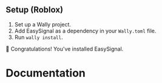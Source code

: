 
## Setup (Roblox)
1. Set up a Wally project.
2. Add EasySignal as a dependency in your `Wally.toml` file.
3. Run `wally install`.

🎉 Congratulations! You've installed EasySignal.

# Documentation